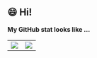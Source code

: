 ## :smile: Hi!

**My GitHub stat looks like ...**
<table width="1200px"><tr>
<td><img align="center" src="https://github-readme-stats.vercel.app/api?username=Kaslanarian&show_icons=true&count_private=true&hide=prs&theme=graywhite" border=0></td>
<td><img align="center" src="https://github-readme-stats.vercel.app/api/top-langs/?username=Kaslanarian&langs_count=3" border=0></td>
</tr></table

 <script type="text/javascript" id="clstr_globe" src="//clustrmaps.com/globe.js?d=AVdEYWPFkRb_pFaq5zYrlP09VDBmDYc_y6i7vb0A-qU"></script>

